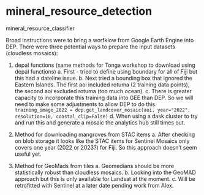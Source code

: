 # mineral_resource_detection
mineral_resource_classifier


Broad instructions were to bring a worfklow from Google Earth Engine into DEP. There were three potential ways to prepare the input datasets (cloudless mosaics):

1. depal functions (same methods for Tonga workshop to download using depal functions) 
a. First - tried to define using boundary for all of Fiji but this had a dateline issue.
b. Next tried a bounding box that ignored the Eastern Islands. The first aoi included rotuma (2 training data points), the second aoi excluded rotuma (too much ocean).
c. There is greater capacity to incorporate this training data into GEE than DEP. So we will need to make some adjustments to allow DEP to do this. 
`training_image_2022 = dep.get_landcover_mosaic(aoi, year="2022", resolution=10, coastal_clip=False)`
d. When using a dask cluster to try and run this and generate a mosaic the analytics hub still times out. 

2. Method for downloading mangroves from STAC items
a. After checking on blob storage it looks like the STAC items for Sentinel Mosaics only covers one year (2022 or 2023?) for Fiji. So this approach doesn’t seem useful yet. 

3. Method for GeoMads from tiles
a. Geomedians should be more statistically robust than cloudless mosaics. 
b. Looking into the GeoMAD approach but this is only available for Landsat at the moment. 
c. Will be retrofitted with Sentinel at a later date pending work from Alex. 

